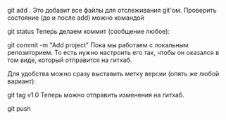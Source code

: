 git add .
Это добавит все файлы для отслеживания git'ом. Проверить состояние (до и после add) можно командой

git status
Теперь делаем коммит (сообщение любое):

git commit -m "Add project"
Пока мы работаем с локальным репозиторием. То есть нужно настроить его так, чтобы он оказался в том виде, который отправится на гитхаб.

Для удобства можно сразу выставить метку версии (опять же любой вариант):

git tag v1.0
Теперь можно отправить изменения на гитхаб.

git push
